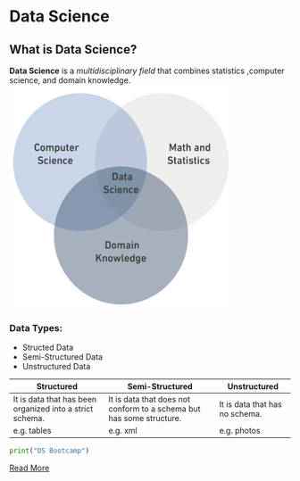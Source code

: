 # Data Science
## What is Data Science?
**Data Science** is a *multidisciplinary field* that combines statistics ,computer science, and domain knowledge.
<img src="DS.png" width="400" height="400" />
### Data Types:
- Structed Data
- Semi-Structured Data
- Unstructured Data

| Structured | Semi-Structured | Unstructured |
|------------|-----------------|--------------|
| It is data that has been organized into a strict schema.          | It is data that does not conform to a schema but has some structure.               | It is data that has no schema.            |
| e.g. tables          | e.g. xml               | e.g. photos            |
```py
print("DS Bootcamp")
```
[Read More](https://en.wikipedia.org/wiki/Data_science)
